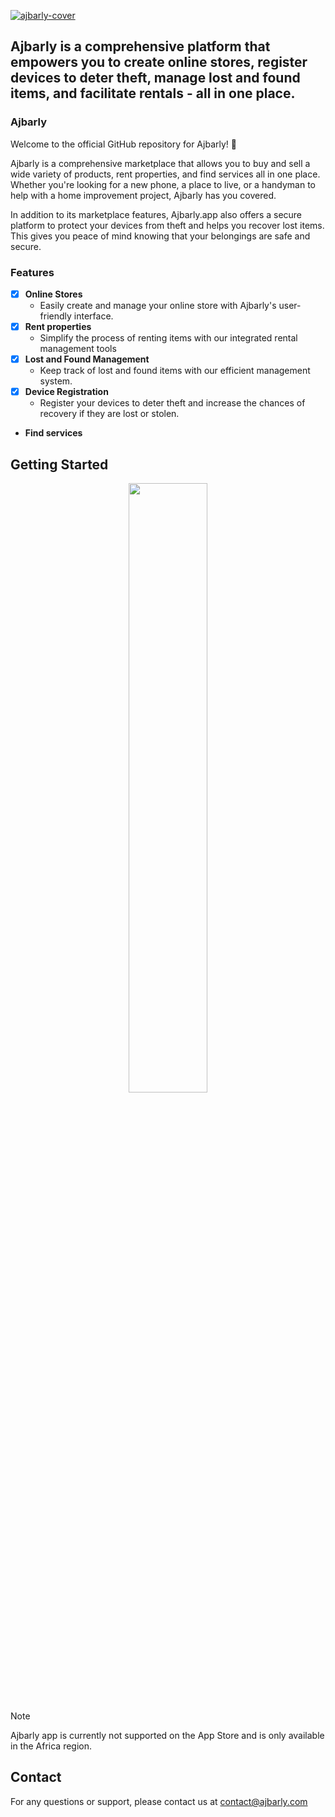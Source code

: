 
[![ajbarly-cover](https://github.com/ajbarly/.github/assets/99457257/0ecc22db-7913-4b98-984c-3e1c4eecf3a7)](https://ajbarly.app)

## Ajbarly is a comprehensive platform that empowers you to create online stores, register devices to deter theft, manage lost and found items, and facilitate rentals - all in one place.

### Ajbarly

Welcome to the official GitHub repository for Ajbarly! 👐

Ajbarly is a comprehensive marketplace that allows you to buy and sell a wide variety of products, rent properties, and find services all in one place.  Whether you're looking for a new phone, a place to live, or a handyman to help with a home improvement project, Ajbarly has you covered.

In addition to its marketplace features, Ajbarly.app also offers a secure platform to protect your devices from theft and helps you recover lost items.  This gives you peace of mind knowing that your belongings are safe and secure.

### Features

* [x] **Online Stores**
    * Easily create and manage your online store with Ajbarly's user-friendly interface.
* [x] **Rent properties**
    * Simplify the process of renting items with our integrated rental management tools
* [x] **Lost and Found Management**
    * Keep track of lost and found items with our efficient management system.
* [x] **Device Registration**
    * Register your devices to deter theft and increase the chances of recovery if they are lost or stolen.
* **Find services**
  
## Getting Started

<p align="center">
    <a href="https://play.google.com/store/apps/details?id=app.ajbarly" target="_blank">
        <img src="https://cdn.rawgit.com/steverichey/google-play-badge-svg/master/img/fr_get.svg" width="50%">
    </a>
</p>


> [!NOTE]
> Ajbarly app is currently not supported on the App Store and is only available in the Africa region.
  
## Contact

For any questions or support, please contact us at contact@ajbarly.com
